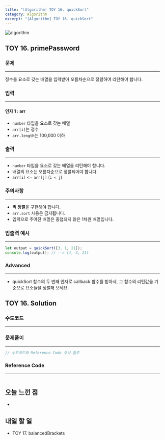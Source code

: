 ```yaml
---
title: "[Algorithm] TOY 16. quickSort"
category: Algorithm
excerpt: "[Algorithm] TOY 16. quickSort"
---
```


![algorithm](https://user-images.githubusercontent.com/83164003/131701318-f0ff36c4-1fcc-4f21-b978-18a9d8ec3386.jpg)
## TOY 16. primePassword
### 문제
---
정수를 요소로 갖는 배열을 입력받아 오름차순으로 정렬하여 리턴해야 합니다.

### 입력
---
#### 인자 1 : arr
- `number` 타입을 요소로 갖는 배열
- `arr[i]`는 정수
- `arr.length`는 100,000 이하
### 출력
---
- `number` 타입을 요소로 갖는 배열을 리턴해야 합니다.
- 배열의 요소는 오름차순으로 정렬되어야 합니다.
- `arr[i]` <= `arr[j]` (`i < j`)


### 주의사항
---
- **퀵 정렬**을 구현해야 합니다.
- `arr.sort` 사용은 금지됩니다.
- 입력으로 주어진 배열은 중첩되지 않은 1차원 배열입니다.

### 입출력 예시
---
```javascript
let output = quickSort([3, 1, 21]);
console.log(output); // --> [1, 3, 21]
```

### Advanced
---
- quickSort 함수의 두 번째 인자로 callback 함수를 받아서, 그 함수의 리턴값을 기준으로 요소들을 정렬해 보세요.

## TOY 16. Solution
### 수도코드
---


### 문제풀이
---
```javascript 
// 수도코드와 Reference Code 주석 참조
```
### Reference Code
---
```javascript

```
## 오늘 느낀 점
- 
	
	
## 내일 할 일
- TOY 17. balancedBrackets
